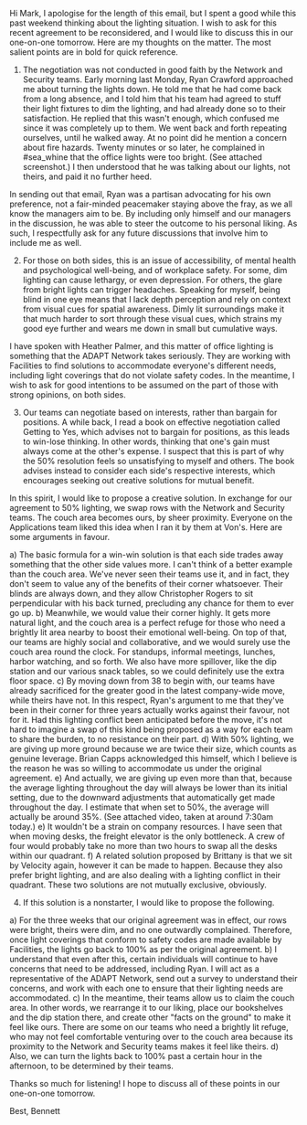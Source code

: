 Hi Mark, I apologise for the length of this email, but I spent a good while this past weekend thinking about the lighting situation. I wish to ask for this recent agreement to be reconsidered, and I would like to discuss this in our one-on-one tomorrow. Here are my thoughts on the matter. The most salient points are in bold for quick reference.

1) The negotiation was not conducted in good faith by the Network and Security teams. Early morning last Monday, Ryan Crawford approached me about turning the lights down. He told me that he had come back from a long absence, and I told him that his team had agreed to stuff their light fixtures to dim the lighting, and had already done so to their satisfaction. He replied that this wasn't enough, which confused me since it was completely up to them. We went back and forth repeating ourselves, until he walked away. At no point did he mention a concern about fire hazards. Twenty minutes or so later, he complained in #sea_whine that the office lights were too bright. (See attached screenshot.) I then understood that he was talking about our lights, not theirs, and paid it no further heed.

In sending out that email, Ryan was a partisan advocating for his own preference, not a fair-minded peacemaker staying above the fray, as we all know the managers aim to be. By including only himself and our managers in the discussion, he was able to steer the outcome to his personal liking. As such, I respectfully ask for any future discussions that involve him to include me as well.

2) For those on both sides, this is an issue of accessibility, of mental health and psychological well-being, and of workplace safety. For some, dim lighting can cause lethargy, or even depression. For others, the glare from bright lights can trigger headaches. Speaking for myself, being blind in one eye means that I lack depth perception and rely on context from visual cues for spatial awareness. Dimly lit surroundings make it that much harder to sort through these visual cues, which strains my good eye further and wears me down in small but cumulative ways.

I have spoken with Heather Palmer, and this matter of office lighting is something that the ADAPT Network takes seriously. They are working with Facilities to find solutions to accommodate everyone's different needs, including light coverings that do not violate safety codes. In the meantime, I wish to ask for good intentions to be assumed on the part of those with strong opinions, on both sides.

3) Our teams can negotiate based on interests, rather than bargain for positions. A while back, I read a book on effective negotiation called Getting to Yes, which advises not to bargain for positions, as this leads to win-lose thinking. In other words, thinking that one's gain must always come at the other's expense. I suspect that this is part of why the 50% resolution feels so unsatisfying to myself and others. The book advises instead to consider each side's respective interests, which encourages seeking out creative solutions for mutual benefit.

In this spirit, I would like to propose a creative solution. In exchange for our agreement to 50% lighting, we swap rows with the Network and Security teams. The couch area becomes ours, by sheer proximity. Everyone on the Applications team liked this idea when I ran it by them at Von's. Here are some arguments in favour.

a) The basic formula for a win-win solution is that each side trades away something that the other side values more. I can't think of a better example than the couch area. We've never seen their teams use it, and in fact, they don't seem to value any of the benefits of their corner whatsoever. Their blinds are always down, and they allow Christopher Rogers to sit perpendicular with his back turned, precluding any chance for them to ever go up.
b) Meanwhile, we would value their corner highly. It gets more natural light, and the couch area is a perfect refuge for those who need a brightly lit area nearby to boost their emotional well-being. On top of that, our teams are highly social and collaborative, and we would surely use the couch area round the clock. For standups, informal meetings, lunches, harbor watching, and so forth. We also have more spillover, like the dip station and our various snack tables, so we could definitely use the extra floor space.
c) By moving down from 38 to begin with, our teams have already sacrificed for the greater good in the latest company-wide move, while theirs have not. In this respect, Ryan's argument to me that they've been in their corner for three years actually works against their favour, not for it. Had this lighting conflict been anticipated before the move, it's not hard to imagine a swap of this kind being proposed as a way for each team to share the burden, to no resistance on their part.
d) With 50% lighting, we are giving up more ground because we are twice their size, which counts as genuine leverage. Brian Capps acknowledged this himself, which I believe is the reason he was so willing to accommodate us under the original agreement.
e) And actually, we are giving up even more than that, because the average lighting throughout the day will always be lower than its initial setting, due to the downward adjustments that automatically get made throughout the day. I estimate that when set to 50%, the average will actually be around 35%. (See attached video, taken at around 7:30am today.)
e) It wouldn't be a strain on company resources. I have seen that when moving desks, the freight elevator is the only bottleneck. A crew of four would probably take no more than two hours to swap all the desks within our quadrant.
f) A related solution proposed by Brittany is that we sit by Velocity again, however it can be made to happen. Because they also prefer bright lighting, and are also dealing with a lighting conflict in their quadrant. These two solutions are not mutually exclusive, obviously.

4) If this solution is a nonstarter, I would like to propose the following.

a) For the three weeks that our original agreement was in effect, our rows were bright, theirs were dim, and no one outwardly complained. Therefore, once light coverings that conform to safety codes are made available by Facilities, the lights go back to 100% as per the original agreement.
b) I understand that even after this, certain individuals will continue to have concerns that need to be addressed, including Ryan. I will act as a representative of the ADAPT Network, send out a survey to understand their concerns, and work with each one to ensure that their lighting needs are accommodated.
c) In the meantime, their teams allow us to claim the couch area. In other words, we rearrange it to our liking, place our bookshelves and the dip station there, and create other "facts on the ground" to make it feel like ours. There are some on our teams who need a brightly lit refuge, who may not feel comfortable venturing over to the couch area because its proximity to the Network and Security teams makes it feel like theirs.
d) Also, we can turn the lights back to 100% past a certain hour in the afternoon, to be determined by their teams.

Thanks so much for listening! I hope to discuss all of these points in our one-on-one tomorrow.

Best,
Bennett